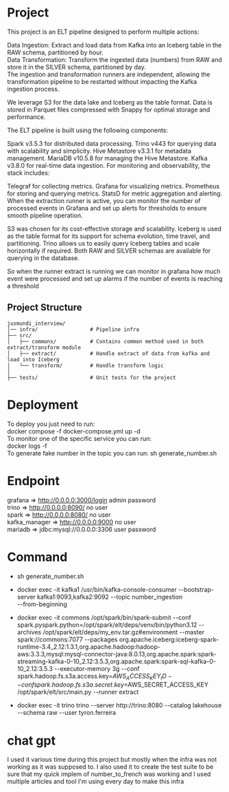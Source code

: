 # Project
This project is an ELT pipeline designed to perform multiple actions:

Data Ingestion: Extract and load data from Kafka into an Iceberg table in the RAW schema, partitioned by hour.<br/>
Data Transformation: Transform the ingested data (numbers) from RAW and store it in the SILVER schema, partitioned by day.<br/>
The ingestion and transformation runners are independent, allowing the transformation pipeline to be restarted without impacting the Kafka ingestion process.

We leverage S3 for the data lake and Iceberg as the table format. Data is stored in Parquet files compressed with Snappy for optimal storage and performance.

The ELT pipeline is built using the following components:

Spark v3.5.3 for distributed data processing.
Trino v443 for querying data with scalability and simplicity.
Hive Metastore v3.3.1 for metadata management.
MariaDB v10.5.8 for managing the Hive Metastore.
Kafka v3.8.0 for real-time data ingestion.
For monitoring and observability, the stack includes:

Telegraf for collecting metrics.
Grafana for visualizing metrics.
Prometheus for storing and querying metrics.
StatsD for metric aggregation and alerting.
When the extraction runner is active, you can monitor the number of processed events in Grafana and set up alerts for thresholds to ensure smooth pipeline operation.

S3 was chosen for its cost-effective storage and scalability.
Iceberg is used as the table format for its support for schema evolution, time travel, and partitioning.
Trino allows us to easily query Iceberg tables and scale horizontally if required. Both RAW and SILVER schemas are available for querying in the database.

So when the runner extract is running we can monitor in grafana how much event were processed and set up alarms if the number
of events is reaching a threshold 

## Project Structure 
```
jusmundi_interview/
│── infra/                 # Pipeline infra 
├── src/
│   ├── commons/           # Contains common method used in both extract/transform module
│   ├── extract/           # Handle extract of data from kafka and load into Iceberg
│   └── transform/         # Handle transform logic 
│
├── tests/                 # Unit tests for the project
```

# Deployment 

To deploy you just need to run: <br/>
docker compose -f docker-compose.yml up -d <br/>
To monitor one of the specific service you can run: <br/>
docker logs -f <service> <br/>
To generate fake number in the topic you can run:
sh generate_number.sh 

# Endpoint

grafana => http://0.0.0.0:3000/login    admin password<br/>
trino => http://0.0.0.0:8090/           no user<br/>
spark => http://0.0.0.0:8080/           no user<br/>
kafka_manager => http://0.0.0.0:9000    no user <br/>
mariadb => jdbc:mysql://0.0.0.0:3306    user password <br/>


# Command 

- sh generate_number.sh

- docker exec -it kafka1 /usr/bin/kafka-console-consumer 
--bootstrap-server kafka1:9093,kafka2:9092 
--topic number_ingestion  
--from-beginning 

- docker exec -it commons /opt/spark/bin/spark-submit --conf spark.pyspark.python=/opt/spark/elt/deps/venv/bin/python3.12 --archives /opt/spark/elt/deps/my_env.tar.gz#environment --master spark://commons:7077 --packages org.apache.iceberg:iceberg-spark-runtime-3.4_2.12:1.3.1,org.apache.hadoop:hadoop-aws:3.3.3,mysql:mysql-connector-java:8.0.13,org.apache.spark:spark-streaming-kafka-0-10_2.12:3.5.3,org.apache.spark:spark-sql-kafka-0-10_2.12:3.5.3 --executor-memory 3g --conf spark.hadoop.fs.s3a.access.key=$AWS_ACCESS_KEY_ID --conf spark.hadoop.fs.s3a.secret.key=$AWS_SECRET_ACCESS_KEY /opt/spark/elt/src/main.py --runner extract

- docker exec -it trino trino --server http://trino:8080 --catalog lakehouse --schema raw  --user tyron.ferreira 


# chat gpt 
I used it various time during this project but mostly when the infra was not working as it was supposed to. 
I also used it to create the test suite to be sure that my quick implem of number_to_french was working 
and I used multiple articles and tool I'm using every day to make this infra 
